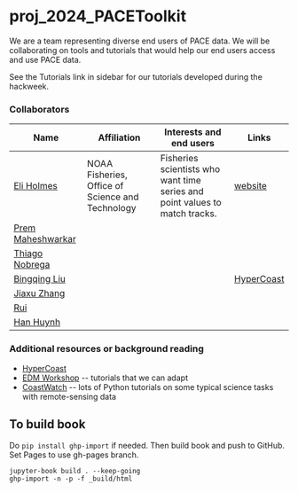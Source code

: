 # proj_2024_PACEToolkit

We are a team representing diverse end users of PACE data. We will be collaborating on tools and tutorials that would help our end users access and use PACE data. 

See the Tutorials link in sidebar for our tutorials developed during the hackweek.

### Collaborators

| Name | Affiliation | Interests and end users | Links |
| ------------- | ------------- | ------------- | ------------- |
| [Eli Holmes](https://github.com/eeholmes) | NOAA Fisheries, Office of Science and Technology  | Fisheries scientists who want time series and point values to match tracks.  | [website](https://eeholmes.github.io/) |
| [Prem Maheshwarkar](https://github.com/pmaheshwarkar) |  |  |  |
| [Thiago Nobrega](https://github.com/thiago-vg) |  |  |  |
| [Bingqing Liu](https://github.com/bingqing-liu) |  |  |  [HyperCoast](https://hypercoast.org/) |
| [Jiaxu Zhang](https://github.com/JiaxuZ) | |  |  |
| [Rui](https://github.com/RuiJinSZ) |   |   |   |
| [Han Huynh](https://github.com/hnhuynh55) |   |   |   |


### Additional resources or background reading

* [HyperCoast](https://hypercoast.org/)
* [EDM Workshop](https://nmfs-opensci.github.io/EDMW-EarthData-Workshop-2024/) -- tutorials that we can adapt
* [CoastWatch](https://github.com/coastwatch-training/CoastWatch-Tutorials) -- lots of Python tutorials on some typical science tasks with remote-sensing data
  
## To build book

Do `pip install ghp-import` if needed. Then build book and push to GitHub. Set Pages to use gh-pages branch.

```
jupyter-book build . --keep-going
ghp-import -n -p -f _build/html
```